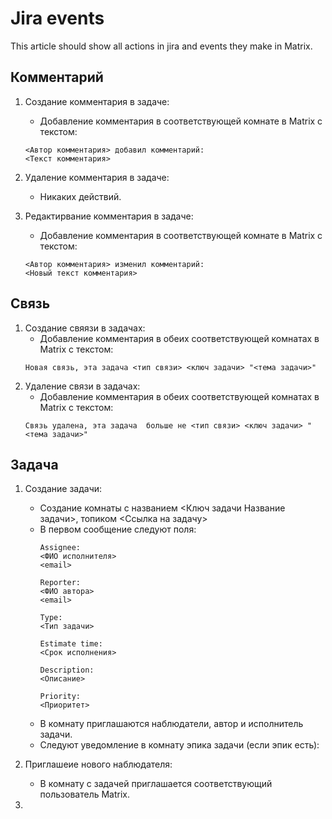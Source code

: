 # Jira events

This article should show all actions in jira and events they make in Matrix.

## Комментарий

1. Создание комментария в задаче:
    * Добавление комментария в соответствующей комнате в Matrix с текстом:
    ```
    <Автор комментария> добавил комментарий:
    <Текст комментария>
    ```

2. Удаление комментария в задаче:
    * Никаких действий.

3. Редактирвание комментария в задаче:
    * Добавление комментария в соответствующей комнате в Matrix с текстом:
    ```
    <Автор комментария> изменил комментарий:
    <Новый текст комментария>
    ```

## Связь

1. Создание свяязи в задачах:
    * Добавление комментария в обеих соответствующей комнатах в Matrix с текстом:
    ```
    Новая связь, эта задача <тип связи> <ключ задачи> "<тема задачи>"
    ```
2. Удаление связи в задачах:
    * Добавление комментария в обеих соответствующей комнатах в Matrix с текстом:
    ```
    Связь удалена, эта задача  больше не <тип связи> <ключ задачи> "<тема задачи>"
    ```

## Задача

1. Создание задачи:
    * Создание комнаты с названием <Ключ задачи Название задачи>, топиком <Ссылка на задачу>
    * В первом сообщение следуют поля:
        ```
        Assignee:
        <ФИО исполнителя>
        <email>

        Reporter:
        <ФИО автора>
        <email>

        Type:
        <Тип задачи>

        Estimate time:
        <Срок исполнения>

        Description:
        <Описание>

        Priority:
        <Приоритет>
        ```
    * В комнату приглашаются наблюдатели, автор и исполнитель задачи.
    * Следуют уведомление в комнату эпика задачи (если эпик есть):

2. Приглашеие нового наблюдателя:
    * В комнату с задачей приглашается соответствующий пользователь Matrix.

3.
